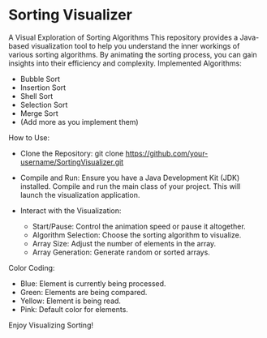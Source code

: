 # Sorting Visualizer

A Visual Exploration of Sorting Algorithms
This repository provides a Java-based visualization tool to help you understand the inner workings of various sorting algorithms. By animating the sorting process, you can gain insights into their efficiency and complexity.
Implemented Algorithms:
 * Bubble Sort
 * Insertion Sort
 * Shell Sort
 * Selection Sort
 * Merge Sort
 * (Add more as you implement them)
   
How to Use:
 * Clone the Repository:
   git clone https://github.com/your-username/SortingVisualizer.git

 * Compile and Run:
   Ensure you have a Java Development Kit (JDK) installed. Compile and run the main class of your project. This will launch the visualization application.
   
 * Interact with the Visualization:
   * Start/Pause: Control the animation speed or pause it altogether.
   * Algorithm Selection: Choose the sorting algorithm to visualize.
   * Array Size: Adjust the number of elements in the array.
   * Array Generation: Generate random or sorted arrays.
     
Color Coding:
 * Blue: Element is currently being processed.
 * Green: Elements are being compared.
 * Yellow: Element is being read.
 * Pink: Default color for elements.


 Enjoy Visualizing Sorting!    
     

